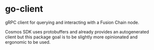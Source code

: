# go-client

gRPC client for querying and interacting with a Fusion Chain node.

Cosmos SDK uses protobuffers and already provides an autogenerated client but
this package goal is to be slightly more opinionated and ergonomic to be used.
